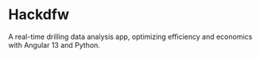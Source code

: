 # Hackdfw

A real-time drilling data analysis app, optimizing efficiency and economics with Angular 13 and Python.
